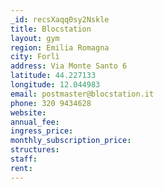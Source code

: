```yaml
---
_id: recsXaqq0sy2Nskle
title: Blocstation
layout: gym
region: Emilia Romagna
city: Forlì
address: Via Monte Santo 6
latitude: 44.227133
longitude: 12.044983
email: postmaster@blocstation.it
phone: 320 9434628
website: 
annual_fee: 
ingress_price: 
monthly_subscription_price: 
structures: 
staff: 
rent: 
---
```



